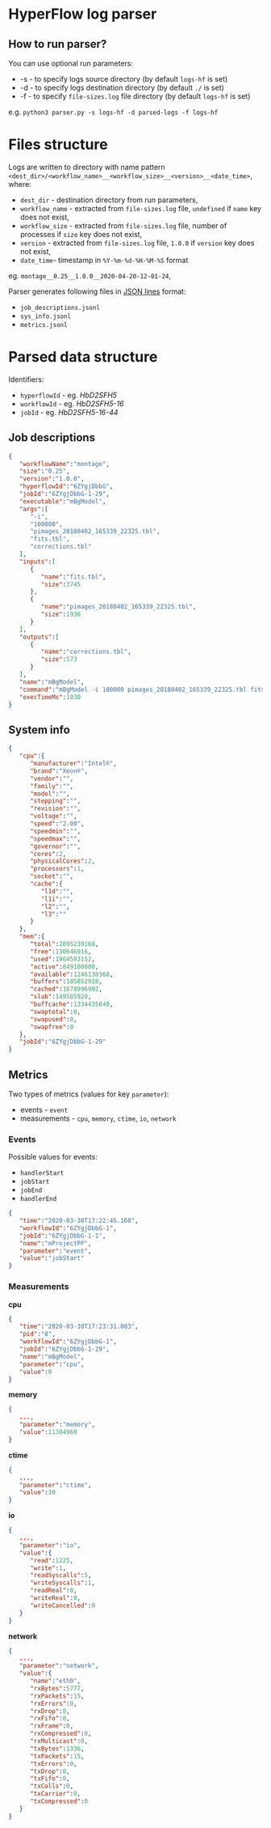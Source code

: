 # HyperFlow log parser 
 
## How to run parser?
 
You can use optional run parameters:
- -s - to specify logs source directory (by default `logs-hf` is set)
- -d - to specify logs destination directory (by default `./` is set)
- -f - to specify `file-sizes.log` file directory (by default `logs-hf` is set)

e.g.
`python3 parser.py -s logs-hf -d parsed-logs -f logs-hf`

# Files structure

Logs are written to directory with name pattern `<dest_dir>/<workflow_name>__<workflow_size>__<version>__<date_time>`, where:
 * `dest_dir` - destination directory from run parameters,
 * `workflow_name` - extracted from `file-sizes.log` file, `undefined` if `name` key does not exist,
 * `workflow_size` - extracted from `file-sizes.log` file, number of processes if `size` key does not exist,
 * `version` - extracted from `file-sizes.log` file, `1.0.0` if `version` key does not exist,
 * `date_time`- timestamp in `%Y-%m-%d-%H-%M-%S` format
 
 eg. `montage__0.25__1.0.0__2020-04-20-12-01-24`,
 
 Parser generates following files in [JSON lines](http://jsonlines.org/) format:
 * `job_descriptions.jsonl`
 * `sys_info.jsonl`
 * `metrics.jsonl`

# Parsed data structure

Identifiers:
* `hyperflowId` - eg. _HbD2SFH5_
* `workflowId` - eg. _HbD2SFH5-16_
* `jobId` - eg. _HbD2SFH5-16-44_


## Job descriptions
```json
{
   "workflowName":"montage",
   "size":"0.25",
   "version":"1.0.0",
   "hyperflowId":"6ZYgjDbbG",
   "jobId":"6ZYgjDbbG-1-29",
   "executable":"mBgModel",
   "args":[
      "-i",
      "100000",
      "pimages_20180402_165339_22325.tbl",
      "fits.tbl",
      "corrections.tbl"
   ],
   "inputs":[
      {
         "name":"fits.tbl",
         "size":3745
      },
      {
         "name":"pimages_20180402_165339_22325.tbl",
         "size":1936
      }
   ],
   "outputs":[
      {
         "name":"corrections.tbl",
         "size":573
      }
   ],
   "name":"mBgModel",
   "command":"mBgModel -i 100000 pimages_20180402_165339_22325.tbl fits.tbl corrections.tbl",
   "execTimeMs":1030
}
```

## System info
```json
{
   "cpu":{
      "manufacturer":"Intel®",
      "brand":"Xeon®",
      "vendor":"",
      "family":"",
      "model":"",
      "stepping":"",
      "revision":"",
      "voltage":"",
      "speed":"2.00",
      "speedmin":"",
      "speedmax":"",
      "governor":"",
      "cores":2,
      "physicalCores":2,
      "processors":1,
      "socket":"",
      "cache":{
         "l1d":"",
         "l1i":"",
         "l2":"",
         "l3":""
      }
   },
   "mem":{
      "total":2095239168,
      "free":130646016,
      "used":1964593152,
      "active":849100800,
      "available":1246138368,
      "buffers":105852928,
      "cached":1078996992,
      "slab":149585920,
      "buffcache":1334435840,
      "swaptotal":0,
      "swapused":0,
      "swapfree":0
   },
   "jobId":"6ZYgjDbbG-1-29"
}
```

## Metrics

Two types of metrics (values for key `parameter`):
* events - `event`
* measurements - `cpu`, `memory`, `ctime`, `io`, `network` 

### Events
Possible values for events:
* `handlerStart`
* `jobStart`
* `jobEnd`
* `handlerEnd`

```json
{
   "time":"2020-03-30T17:22:45.160",
   "workflowId":"6ZYgjDbbG-1",
   "jobId":"6ZYgjDbbG-1-1",
   "name":"mProjectPP",
   "parameter":"event",
   "value":"jobStart"
}
```

### Measurements

**cpu**
```json
{
   "time":"2020-03-30T17:23:31.083",
   "pid":"8",
   "workflowId":"6ZYgjDbbG-1",
   "jobId":"6ZYgjDbbG-1-29",
   "name":"mBgModel",
   "parameter":"cpu",
   "value":0
}
```

**memory**
```json
{
   ...,
   "parameter":"memory",
   "value":11304960
}
```

**ctime**
```json
{
   ...,
   "parameter":"ctime",
   "value":30
}
```

**io**
```json
{
   ...,
   "parameter":"io",
   "value":{
      "read":1225,
      "write":1,
      "readSyscalls":5,
      "writeSyscalls":1,
      "readReal":0,
      "writeReal":0,
      "writeCancelled":0
   }
}
```

**network**
```json
{
   ...,
   "parameter":"network",
   "value":{
      "name":"eth0",
      "rxBytes":5777,
      "rxPackets":15,
      "rxErrors":0,
      "rxDrop":0,
      "rxFifo":0,
      "rxFrame":0,
      "rxCompressed":0,
      "rxMulticast":0,
      "txBytes":1336,
      "txPackets":15,
      "txErrors":0,
      "txDrop":0,
      "txFifo":0,
      "txColls":0,
      "txCarrier":0,
      "txCompressed":0
   }
}
```
